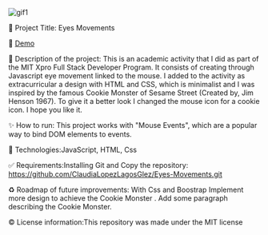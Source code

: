 
![gif1](https://user-images.githubusercontent.com/101289219/170799716-e394f211-5e5a-4e45-8a52-11f03e4c77a4.gif)



📌 Project Title: 
Eyes Movements 

👀 [Demo](https://rawcdn.githack.com/ClaudiaLopezLagosGlez/Eyes-Movements/0aa5e7576c9bb25f2988a8287a4dea60aaf10fd0/index.html) 

🎯 Description of the project:
This is an academic activity that I did as part of the MIT Xpro Full Stack Developer Program. It consists of creating through Javascript eye movement linked to the      mouse. I added to the activity as extracurricular a design with HTML and CSS, which is minimalist and I was inspired by the famous Cookie Monster of Sesame Street     (Created by, Jim Henson 1967). To    give it a better look I changed the mouse icon for a cookie icon. I hope you like it.

✨ How to run: This project works with "Mouse Events", which are a popular way to bind DOM elements to events.

🚀 Technologies:JavaScript, HTML, Css 

✅ Requirements:Installing Git and Copy the repository: https://github.com/ClaudiaLopezLagosGlez/Eyes-Movements.git

♻️ Roadmap of future improvements: With Css and Boostrap Implement more design to achieve the Cookie Monster . Add some paragraph describing the Cookie Monster.

©️ License information:This repository was made under the MIT license
 

